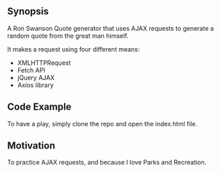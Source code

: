 ## Synopsis

A Ron Swanson Quote generator that uses AJAX requests to generate a random quote from the great man himself.

It makes a request using four different means:
- XMLHTTPRequest
- Fetch API
- jQuery AJAX
- Axios library

## Code Example

To have a play, simply clone the repo and open the index.html file.

## Motivation

To practice AJAX requests, and because I love Parks and Recreation.


